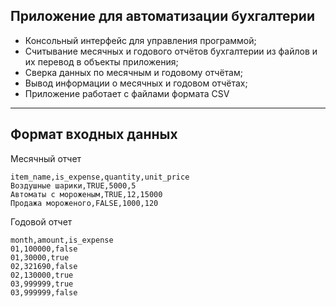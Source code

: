 ## <a id="title1">Приложение для автоматизации бухгалтерии</a> 
- Консольный интерфейс для управления программой;
- Считывание месячных и годового отчётов бухгалтерии из файлов и их перевод в объекты приложения;
- Сверка данных по месячным и годовому отчётам;
- Вывод информации о месячных и годовом отчётах;
- Приложение работает с файлами формата CSV

------
## <a id="title1">Формат входных данных</a> 
Месячный отчет
```
item_name,is_expense,quantity,unit_price
Воздушные шарики,TRUE,5000,5
Автоматы с мороженым,TRUE,12,15000
Продажа мороженого,FALSE,1000,120
```
Годовой отчет
```
month,amount,is_expense
01,100000,false
01,30000,true
02,321690,false
02,130000,true
03,999999,true
03,999999,false 
```
